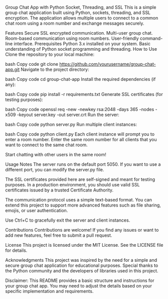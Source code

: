 Group Chat App with Python Socket, Threading, and SSL
This is a simple group chat application built using Python, sockets, threading, and SSL encryption. The application allows multiple users to connect to a common chat room using a room number and exchange messages securely.

Features
Secure SSL encrypted communication.
Multi-user group chat.
Room-based communication using room numbers.
User-friendly command-line interface.
Prerequisites
Python 3.x installed on your system.
Basic understanding of Python socket programming and threading.
How to Use
Clone the repository to your local machine:

bash
Copy code
git clone https://github.com/yourusername/group-chat-app.git
Navigate to the project directory:

bash
Copy code
cd group-chat-app
Install the required dependencies (if any):

bash
Copy code
pip install -r requirements.txt
Generate SSL certificates (for testing purposes):

bash
Copy code
openssl req -new -newkey rsa:2048 -days 365 -nodes -x509 -keyout server.key -out server.crt
Run the server:

bash
Copy code
python server.py
Run multiple client instances:

bash
Copy code
python client.py
Each client instance will prompt you to enter a room number. Enter the same room number for all clients that you want to connect to the same chat room.

Start chatting with other users in the same room!

Usage Notes
The server runs on the default port 5050. If you want to use a different port, you can modify the server.py file.

The SSL certificates provided here are self-signed and meant for testing purposes. In a production environment, you should use valid SSL certificates issued by a trusted Certificate Authority.

The communication protocol uses a simple text-based format. You can extend this project to support more advanced features such as file sharing, emojis, or user authentication.

Use Ctrl+C to gracefully exit the server and client instances.

Contributions
Contributions are welcome! If you find any issues or want to add new features, feel free to submit a pull request.

License
This project is licensed under the MIT License. See the LICENSE file for details.

Acknowledgments
This project was inspired by the need for a simple and secure group chat application for educational purposes. Special thanks to the Python community and the developers of libraries used in this project.

Disclaimer: This README provides a basic structure and instructions for your group chat app. You may need to adjust the details based on your specific implementation and requirements.





